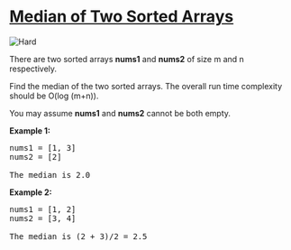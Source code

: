 # [Median of Two Sorted Arrays](https://leetcode.com/problems/median-of-two-sorted-arrays/)
<img src="https://img.shields.io/badge/difficulty-hard-red.svg?style=flat-square" alt="Hard" />

<p>There are two sorted arrays <b>nums1</b> and <b>nums2</b> of size m and n respectively.</p>

<p>Find the median of the two sorted arrays. The overall run time complexity should be O(log (m+n)).</p>

<p>You may assume <strong>nums1</strong> and <strong>nums2</strong>&nbsp;cannot be both empty.</p>

<p><b>Example 1:</b></p>

<pre>
nums1 = [1, 3]
nums2 = [2]

The median is 2.0
</pre>

<p><b>Example 2:</b></p>

<pre>
nums1 = [1, 2]
nums2 = [3, 4]

The median is (2 + 3)/2 = 2.5
</pre>

